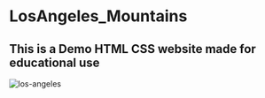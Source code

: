 # LosAngeles_Mountains

## This is a Demo HTML CSS website made for educational use

![los-angeles](https://user-images.githubusercontent.com/91717723/137840185-cd51eeb8-017f-4cc9-8d3f-142174133b78.png)

